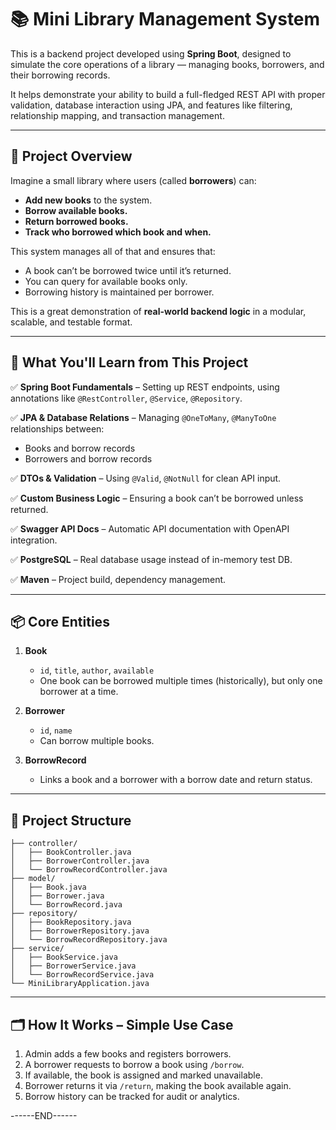 # 📚 Mini Library Management System

This is a backend project developed using **Spring Boot**, designed to simulate the core operations of a library — managing books, borrowers, and their borrowing records.

It helps demonstrate your ability to build a full-fledged REST API with proper validation, database interaction using JPA, and features like filtering, relationship mapping, and transaction management.

---

## 🧾 Project Overview

Imagine a small library where users (called **borrowers**) can:
- **Add new books** to the system.
- **Borrow available books.**
- **Return borrowed books.**
- **Track who borrowed which book and when.**

This system manages all of that and ensures that:
- A book can’t be borrowed twice until it’s returned.
- You can query for available books only.
- Borrowing history is maintained per borrower.

This is a great demonstration of **real-world backend logic** in a modular, scalable, and testable format.

---

## 🧠 What You'll Learn from This Project

✅ **Spring Boot Fundamentals** – Setting up REST endpoints, using annotations like `@RestController`, `@Service`, `@Repository`.

✅ **JPA & Database Relations** – Managing `@OneToMany`, `@ManyToOne` relationships between:
- Books and borrow records
- Borrowers and borrow records

✅ **DTOs & Validation** – Using `@Valid`, `@NotNull` for clean API input.

✅ **Custom Business Logic** – Ensuring a book can’t be borrowed unless returned.

✅ **Swagger API Docs** – Automatic API documentation with OpenAPI integration.

✅ **PostgreSQL** – Real database usage instead of in-memory test DB.

✅ **Maven** – Project build, dependency management.

---

## 📦 Core Entities

1. **Book**
   - `id`, `title`, `author`, `available`
   - One book can be borrowed multiple times (historically), but only one borrower at a time.

2. **Borrower**
   - `id`, `name`
   - Can borrow multiple books.

3. **BorrowRecord**
   - Links a book and a borrower with a borrow date and return status.

---

## 🔧 Project Structure

```
├── controller/
│   ├── BookController.java
│   ├── BorrowerController.java
│   └── BorrowRecordController.java
├── model/
│   ├── Book.java
│   ├── Borrower.java
│   └── BorrowRecord.java
├── repository/
│   ├── BookRepository.java
│   ├── BorrowerRepository.java
│   └── BorrowRecordRepository.java
├── service/
│   ├── BookService.java
│   ├── BorrowerService.java
│   └── BorrowRecordService.java
└── MiniLibraryApplication.java
```

---

## 🗂 How It Works – Simple Use Case

1. Admin adds a few books and registers borrowers.
2. A borrower requests to borrow a book using `/borrow`.
3. If available, the book is assigned and marked unavailable.
4. Borrower returns it via `/return`, making the book available again.
5. Borrow history can be tracked for audit or analytics.

------END------
